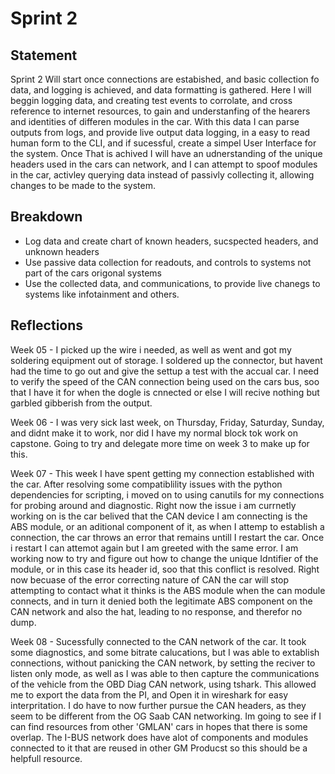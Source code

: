 # Sprint 2 

## Statement

Sprint 2 Will start once connections are estabished, and basic collection fo data, and logging is achieved, and data formatting is gathered. Here I will beggin logging data, and creating test events to corrolate, and cross reference to internet resources, to gain and understanfing of the hearers and identities of differen modules in the car. With this data I can parse outputs from logs, and provide live output data logging, in a easy to read human form to the CLI, and if sucessful, create a simpel User Interface for the system. Once That is achived I will have an udnerstanding of the unique headers used in the cars can network, and I can attempt to spoof modules in the car, activley querying data instead of passivly collecting it, allowing changes to be made to the system.

## Breakdown

* Log data and create chart of known headers, sucspected headers, and unknown headers
* Use passive data collection for readouts, and controls to systems not part of the cars origonal systems
* Use the collected data, and communications, to provide live chanegs to systems like infotainment and others.

## Reflections

Week 05 - 
I picked up the wire i needed, as well as went and got my soldering equipment out of storage. I soldered up the connector, but havent had the time to go out and give the settup a test with the accual car. I need to verify the speed of the CAN connection being used on the cars bus, soo that I have it for when the dogle is cnnected or else I will recive nothing but garbled gibberish from the output.

Week 06 - 
I was very sick last week, on Thursday, Friday, Saturday, Sunday, and didnt make it to work, nor did I have my normal block tok work on capstone. Going to try and delegate more time on week 3 to make up for this. 

Week 07 - 
This week I have spent getting my connection established with the car. After resolving some compatiblility issues with the python dependencies for scripting, i moved on to using canutils for my connections for probing around and diagnostic. Right now the issue i am currnetly working on is the car belived that the CAN device I am connecting is the ABS module, or an aditional component of it, as when I attemp to establish a connection, the car throws an error that remains untill I restart the car. Once i restart I can attemot again but I am greeted with the same error. I am working now to try and figure out how to change the unique Idntifier of the module, or in this case its header id, soo that this conflict is resolved. Right now becuase of the error correcting nature of CAN the car will stop attempting to contact what it thinks is the ABS module when the can module connects, and in turn it denied both the legitimate ABS component on the CAN network and also the hat, leading to no response, and therefor no dump. 

Week 08 - 
Sucessfully connected to the CAN network of the car. It took some diagnostics, and some bitrate calucations, but I was able to extablish connections, without panicking the CAN network, by setting the reciver to listen only mode, as well as I was able to then capture the communications of the vehicle from the OBD Diag CAN network, using tshark. This allowed me to export the data from the PI, and Open it in wireshark for easy interpritation. I do have to now further pursue the CAN headers, as they seem to be different from the OG Saab CAN networking. Im going to see if I can find resources from other 'GMLAN' cars in hopes that there is some overlap. The I-BUS network does have alot of components and modules connected to it that are reused in other GM Producst so this should be a helpfull resource. 
